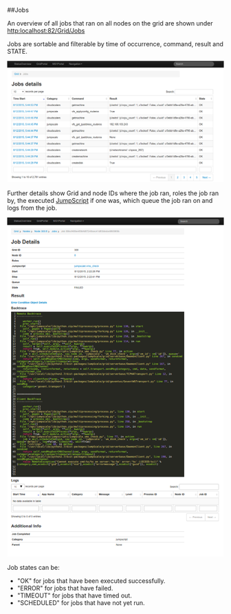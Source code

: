 ##Jobs

An overview of all jobs that ran on all nodes on the grid are shown under [http:localhost:82/Grid/Jobs](http:localhost:82/grid/Jobs)


Jobs are sortable and filterable by time of occurrence, command, result and STATE. 


![](Jobs.png)




Further details show Grid and node IDs where the job ran, roles the job ran by, the executed [JumpScript](../AgentController8/JumpScript.md) if one was, which queue the job ran on and logs from the job.

![](Job.png)


Job states can be:
* "OK" for jobs that have been executed successfully.
* "ERROR" for jobs that have failed.
* "TIMEOUT" for jobs that have timed out.
* "SCHEDULED" for jobs that have not yet run.
